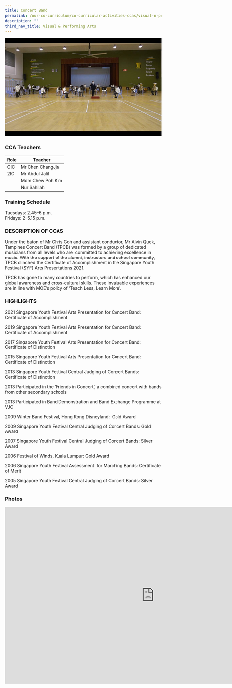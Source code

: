 ```yaml
---
title: Concert Band
permalink: /our-co-curriculum/co-curricular-activities-ccas/visual-n-performing-arts/concert-band/
description: ""
third_nav_title: Visual & Performing Arts
---
```

![](/images/Concert%20band%20photo.jpg)

### CCA Teachers

| Role | Teacher | 
| -------- | -------- | 
| OIC     | Mr Chen ChangJjn     | 
| 2IC     | Mr Abdul Jalil     | 
|    | Mdm Chew Poh Kim     | 
|      | Nur Sahilah     | 


### Training Schedule
Tuesdays: 2.45–6 p.m. <br>
Fridays: 2–5.15 p.m. 



### DESCRIPTION OF CCAS

Under the baton of Mr Chris Goh and assistant conductor, Mr Alvin Quek, Tampines Concert Band (TPCB) was formed by a group of dedicated musicians from all levels who are&nbsp; committed to achieving excellence in music. With the support of the alumni, instructors and school community, TPCB clinched the Certificate of Accomplishment in the Singapore Youth Festival (SYF) Arts Presentations 2021.&nbsp;

  

TPCB has gone to many countries to perform, which has enhanced our global awareness and cross-cultural skills. These invaluable experiences are in line with MOE’s policy of ‘Teach Less, Learn More'.&nbsp;&nbsp;

  

### HIGHLIGHTS

2021 Singapore Youth Festival Arts Presentation for Concert Band: Certificate of Accomplishment

2019 Singapore Youth Festival Arts Presentation for Concert Band: Certificate of Accomplishment

2017 Singapore Youth Festival Arts Presentation for Concert Band: Certificate of Distinction

2015 Singapore Youth Festival Arts Presentation for Concert Band: Certificate of Distinction

2013 Singapore Youth Festival Central Judging of Concert Bands: Certificate of Distinction

2013 Participated in the ‘Friends in Concert’, a combined concert with bands from other secondary schools

2013 Participated in Band Demonstration and Band Exchange Programme at VJC

2009 Winter Band Festival, Hong Kong Disneyland: &nbsp;Gold Award

2009 Singapore Youth Festival Central Judging of Concert Bands: Gold Award&nbsp;

2007 Singapore Youth Festival Central Judging of Concert Bands: Silver Award

2006 Festival of Winds, Kuala Lumpur: Gold Award

2006 Singapore Youth Festival Assessment &nbsp;for Marching Bands: Certificate of Merit

2005 Singapore Youth Festival Central Judging of Concert Bands: Silver Award

### Photos

<iframe allowfullscreen="true" height="569" width="960" frameborder="0" src="https://docs.google.com/presentation/d/e/2PACX-1vSlDGClF5ssi6DtwjPVubZtAj7RKmUwDtOy5mVAOR3Nrth2GlUquU6714hKzXudNoZagHKNwwsYe9EX/embed?start=true&amp;loop=true&amp;delayms=3000"></iframe>